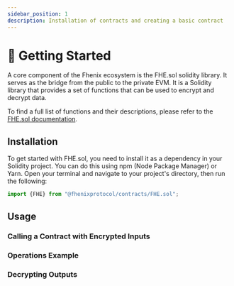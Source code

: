```yaml
---
sidebar_position: 1
description: Installation of contracts and creating a basic contract
---
```


# 🐤 Getting Started

A core component of the Fhenix ecosystem is the FHE.sol solidity library. It serves as the bridge from the public to the private EVM. 
It is a Solidity library that provides a set of functions that can be used to encrypt and decrypt data. 

To find a full list of functions and their descriptions, please refer to the [FHE.sol documentation](https://docs.fhenix.io/developer-guides/fhe-by-example/fhe-sol).


## Installation

To get started with FHE.sol, you need to install it as a dependency in your Solidity project. You can do this using npm (Node Package Manager) or Yarn. Open your terminal and navigate to your project's directory, then run the following:

```Javascript
import {FHE} from "@fhenixprotocol/contracts/FHE.sol";
```

## Usage


### Calling a Contract with Encrypted Inputs

### Operations Example

### Decrypting Outputs
